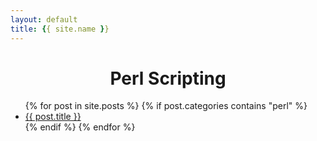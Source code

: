 ```yaml
---
layout: default
title: {{ site.name }}
---
```


<div id="home">
  <h1 style="text-align:center;">Perl Scripting</h1>
</div>
<ul>
{% for post in site.posts %} 
{% if post.categories contains "perl" %}
	<li><a href="{{ site.baseurl }}{{ post.url }}">{{ post.title }}</a></li>
{% endif %}
{% endfor %}